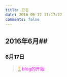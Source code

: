 ```yaml
---
title: 日志
date: 2016-06-17 11:17:17
comments: false
---
```

## 2016年6月##
### 6月17日

> [<font color="orange">T</font>](http://www.zbluephoenix.cn/2016/06/17/today/) <font color=#fe0fff>blog的开始</font>